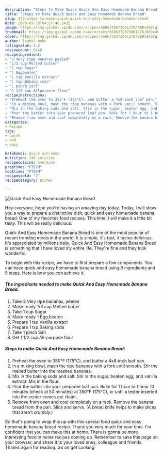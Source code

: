 ```yaml
---
description: "Steps to Make Quick Quick And Easy Homemade Banana Bread"
title: "Steps to Make Quick Quick And Easy Homemade Banana Bread"
slug: 375-steps-to-make-quick-quick-and-easy-homemade-banana-bread
date: 2020-09-30T04:07:48.243Z
image: https://img-global.cpcdn.com/recipes/6686378873061376/680x482cq70/quick-and-easy-homemade-banana-bread-recipe-main-photo.jpg
thumbnail: https://img-global.cpcdn.com/recipes/6686378873061376/680x482cq70/quick-and-easy-homemade-banana-bread-recipe-main-photo.jpg
cover: https://img-global.cpcdn.com/recipes/6686378873061376/680x482cq70/quick-and-easy-homemade-banana-bread-recipe-main-photo.jpg
author: Isabel Webb
ratingvalue: 4.8
reviewcount: 6840
recipeingredient:
- "3 Very ripe bananas peeled"
- "1/3 cup Melted butter"
- "1 cup Sugar"
- "1 Eggbeaten"
- "1 tsp Vanilla extract"
- "1 tsp Baking soda"
- "1 pinch Salt"
- "1 1/2 cup Allpurpose flour"
recipeinstructions:
- "Preheat the oven to 350°F (175°C), and butter a 4x8-inch loaf pan."
- "In a mixing bowl, mash the ripe bananas with a fork until smooth. Stir the melted butter into the mashed bananas."
- "Mix in the baking soda and salt. Stir in the sugar, beaten egg, and vanilla extract. Mix in the flour."
- "Pour the batter into your prepared loaf pan. Bake for 1 hour to 1 hour 10 minutes (check at 50 minutes) at 350°F (175°C), or until a tester inserted into the center comes out clean."
- "Remove from oven and cool completely on a rack. Remove the banana bread from the pan. Slice and serve. (A bread knife helps to make slices that aren&#39;t crumbly.)"
categories:
- Recipe
tags:
- quick
- and
- easy

katakunci: quick and easy 
nutrition: 245 calories
recipecuisine: American
preptime: "PT27M"
cooktime: "PT56M"
recipeyield: "3"
recipecategory: Dinner

---
```



![Quick And Easy Homemade Banana Bread](https://img-global.cpcdn.com/recipes/6686378873061376/680x482cq70/quick-and-easy-homemade-banana-bread-recipe-main-photo.jpg)

Hey everyone, hope you're having an amazing day today. Today, I will show you a way to prepare a distinctive dish, quick and easy homemade banana bread. One of my favorites food recipes. This time, I will make it a little bit tasty. This will be really delicious.

Quick And Easy Homemade Banana Bread is one of the most popular of recent trending meals in the world. It is simple, it's fast, it tastes delicious. It's appreciated by millions daily. Quick And Easy Homemade Banana Bread is something that I have loved my entire life. They're fine and they look wonderful.




To begin with this recipe, we have to first prepare a few components. You can have quick and easy homemade banana bread using 8 ingredients and 5 steps. Here is how you can achieve it.

<!--inarticleads1-->

##### The ingredients needed to make Quick And Easy Homemade Banana Bread:

1. Take 3 Very ripe bananas, peeled
1. Make ready 1/3 cup Melted butter
1. Take 1 cup Sugar
1. Make ready 1 Egg,beaten
1. Prepare 1 tsp Vanilla extract
1. Prepare 1 tsp Baking soda
1. Take 1 pinch Salt
1. Get 1 1/2 cup All-purpose flour




<!--inarticleads2-->

##### Steps to make Quick And Easy Homemade Banana Bread:

1. Preheat the oven to 350°F (175°C), and butter a 4x8-inch loaf pan.
1. In a mixing bowl, mash the ripe bananas with a fork until smooth. Stir the melted butter into the mashed bananas.
1. Mix in the baking soda and salt. Stir in the sugar, beaten egg, and vanilla extract. Mix in the flour.
1. Pour the batter into your prepared loaf pan. Bake for 1 hour to 1 hour 10 minutes (check at 50 minutes) at 350°F (175°C), or until a tester inserted into the center comes out clean.
1. Remove from oven and cool completely on a rack. Remove the banana bread from the pan. Slice and serve. (A bread knife helps to make slices that aren&#39;t crumbly.)




So that's going to wrap this up with this special food quick and easy homemade banana bread recipe. Thank you very much for your time. I'm confident that you can make this at home. There is gonna be more interesting food in home recipes coming up. Remember to save this page on your browser, and share it to your loved ones, colleague and friends. Thanks again for reading. Go on get cooking!

